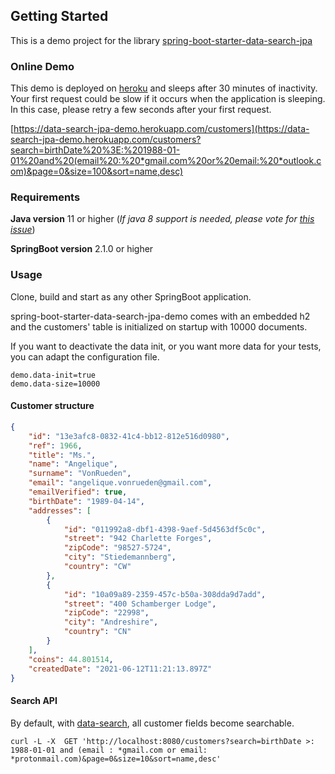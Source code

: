 ## Getting Started

This is a demo project for the library [spring-boot-starter-data-search-jpa](https://github.com/commerce-io/spring-boot-starter-data-search)

### Online Demo
This demo is deployed on [heroku](https://www.heroku.com/) and sleeps after 30 minutes of inactivity. 
Your first request could be slow if it occurs when the application is sleeping. In this case, please retry a few seconds after your first request.

[https://data-search-jpa-demo.herokuapp.com/customers](https://data-search-jpa-demo.herokuapp.com/customers?search=birthDate%20%3E:%201988-01-01%20and%20(email%20:%20*gmail.com%20or%20email:%20*outlook.com)&page=0&size=100&sort=name,desc)

### Requirements
**Java version** 11 or higher (_If java 8 support is needed, please vote for [this issue](https://github.com/commerce-io/spring-boot-starter-data-search/issues/3)_)

**SpringBoot version** 2.1.0 or higher

### Usage
Clone, build and start as any other SpringBoot application.

spring-boot-starter-data-search-jpa-demo comes with an embedded h2 and the customers' table is initialized 
on startup with 10000 documents. 

If you want to deactivate the data init, or you want more data for your tests, 
you can adapt the configuration file.

```properties
demo.data-init=true
demo.data-size=10000
```

#### Customer structure
```json
{
    "id": "13e3afc8-0832-41c4-bb12-812e516d0980",
    "ref": 1966,
    "title": "Ms.",
    "name": "Angelique",
    "surname": "VonRueden",
    "email": "angelique.vonrueden@gmail.com",
    "emailVerified": true,
    "birthDate": "1989-04-14",
    "addresses": [
        {
            "id": "011992a8-dbf1-4398-9aef-5d4563df5c0c",
            "street": "942 Charlette Forges",
            "zipCode": "98527-5724",
            "city": "Stiedemannberg",
            "country": "CW"
        },
        {
            "id": "10a09a89-2359-457c-b50a-308dda9d7add",
            "street": "400 Schamberger Lodge",
            "zipCode": "22998",
            "city": "Andreshire",
            "country": "CN"
        }
    ],
    "coins": 44.801514,
    "createdDate": "2021-06-12T11:21:13.897Z"
}
```

#### Search API

By default, with  [data-search](https://github.com/commerce-io/spring-boot-starter-data-search), all customer fields become searchable. 
```cURL
curl -L -X  GET 'http://localhost:8080/customers?search=birthDate >: 1988-01-01 and (email : *gmail.com or email: *protonmail.com)&page=0&size=10&sort=name,desc'
```